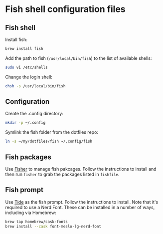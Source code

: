# Fish shell configuration files

## Fish shell

Install fish:

```sh
brew install fish
```

Add the path to fish (`/usr/local/bin/fish`) to the list of available shells:

```sh
sudo vi /etc/shells
```

Change the login shell:

```sh
chsh -s /usr/local/bin/fish
```

## Configuration

Create the .config directory:

```sh
mkdir -p ~/.config
```

Symlink the fish folder from the dotfiles repo:

```sh
ln -s ~/my/dotfiles/fish ~/.config/fish
```

## Fish packages

Use [Fisher](https://github.com/jorgebucaran/fisher) to manage fish pakcages. Follow the instructions to install and then run `fisher` to grab the packages listed in `fishfile`.

## Fish prompt

Use [Tide](https://github.com/IlanCosman/tide) as the fish prompt. Follow the instructions to install. Note that it's required to use a Nerd Font. These can be installed in a number of ways, including via Homebrew:

```sh
brew tap homebrew/cask-fonts
brew install --cask font-meslo-lg-nerd-font
```
